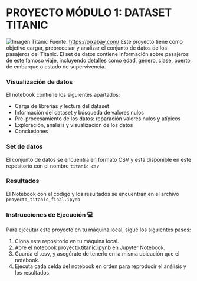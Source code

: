 # PROYECTO MÓDULO 1: DATASET TITANIC

![Imagen Titanic](https://cdn.pixabay.com/photo/2023/10/06/17/14/ship-8298749_1280.png) Fuente: https://pixabay.com/
Este proyecto tiene como objetivo cargar, preprocesar y analizar el conjunto de datos de los pasajeros del Titanic. El set de datos contiene información sobre pasajeros de este famoso viaje, incluyendo detalles como edad, género, clase, puerto de embarque o estado de supervivencia.

### Visualización de datos

El notebook contiene los siguientes apartados:

- Carga de librerías y lectura del dataset
- Información del dataset y búsqueda de valores nulos
- Pre-procesamiento de los datos: reparación valores nulos y atípicos
- Exploración, análisis y visualización de los datos
- Conclusiones

### Set de datos 

El conjunto de datos se encuentra en formato CSV y está disponible en este repositorio con el nombre ``titanic.csv``

### Resultados

El Notebook con el código y los resultados se encuentran en el archivo ``proyecto_titanic_final.ipynb``


### Instrucciones de Ejecución 💻

Para ejecutar este proyecto en tu máquina local, sigue los siguientes pasos:

1. Clona este repositorio en tu máquina local.
2. Abre el notebook proyecto.titanic.ipynb en Jupyter Notebook.
3. Guarda el .csv, y asegúrate de tenerlo en la misma ubicación que el notebook.
3. Ejecuta cada celda del notebook en orden para reproducir el análisis y los resultados.
